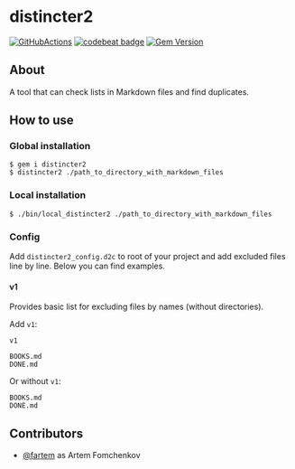 # distincter2

[![GitHubActions](https://github.com/fartem/distincter2/workflows/Build/badge.svg)](https://github.com/fartem/distincter2/actions?branch=master)
[![codebeat badge](https://codebeat.co/badges/69d6a564-ddda-495b-9e10-107bf7691fb0)](https://codebeat.co/projects/github-com-fartem-distincter2-master)
[![Gem Version](https://badge.fury.io/rb/distincter2.svg)](https://badge.fury.io/rb/distincter2)

## About

A tool that can check lists in Markdown files and find duplicates.

## How to use

### Global installation

```shell
$ gem i distincter2
$ distincter2 ./path_to_directory_with_markdown_files
```

### Local installation

```shell
$ ./bin/local_distincter2 ./path_to_directory_with_markdown_files
```

### Config

Add `distincter2_config.d2c` to root of your project and add excluded files line by line. Below you can find examples.

#### v1

Provides basic list for excluding files by names (without directories).

Add `v1`:

```text
v1

BOOKS.md
DONE.md
```

Or without `v1`:

```text
BOOKS.md
DONE.md
```

## Contributors

* [@fartem](https://github.com/fartem) as Artem Fomchenkov
